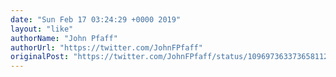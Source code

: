 ```yaml
---
date: "Sun Feb 17 03:24:29 +0000 2019"
layout: "like"
authorName: "John Pfaff"
authorUrl: "https://twitter.com/JohnFPfaff"
originalPost: "https://twitter.com/JohnFPfaff/status/1096973633736581121"
---
```

